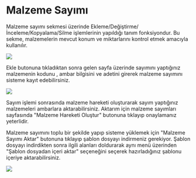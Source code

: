 # Malzeme Sayımı

Malzeme sayımı sekmesi üzerinde Ekleme/Değiştirme/İnceleme/Kopyalama/Silme işlemlerinin yapıldığı tanım fonksiyondur. Bu sekme, malzemelerin mevcut konum ve miktarlarını kontrol etmek amacıyla kullanılır.

![](https://docsbimser.blob.core.windows.net/imagecontainer/malzeme%20sayımı%20giriş%20sayfası-46f81988-485f-4914-a437-4c50376271c8.png)

Ekle butonuna tıkladıktan sonra gelen sayfa üzerinde sayımını yaptığınız malzemenin kodunu , ambar bilgisini ve adetini girerek malzeme sayımını sisteme kayıt edebilirsiniz.

![](https://docsbimser.blob.core.windows.net/imagecontainer/malzeme%20sayımı%20ekle%20butonu-6c71e028-1d69-4e28-b1fe-766d6bbbc1d7.png)

Sayım işlemi sonrasında malzeme hareketi oluşturarak sayım yaptığınız malzemeleri ambarlara aktarabilirsiniz. Aktarım için malzeme sayımları sayfasında "Malzeme Hareketi Oluştur" butonuna tıklayıp onaylamanız yeterlidir.

Malzeme sayımını toplu bir şekilde yapıp sisteme yüklemek için  "Malzeme Sayımı Aktar" butonuna tıklayıp şablon dosyayı indirmeniz gerekiyor. Şablon dosyayı indirdikten sonra ilgili alanları doldurarak aynı menü üzerinden "Şablon dosyadan içeri aktar" seçeneğini seçerek hazırladığınız şablonu içeriye aktarabilirsiniz.

![](https://docsbimser.blob.core.windows.net/imagecontainer/hareket%20ve%20sayım%20aktarma-2278cc6d-e996-4735-abff-038b7368d106.png)